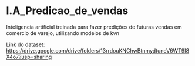 # I.A_Predicao_de_vendas
Inteligencia artificial treinada para fazer predições de futuras vendas em comercio de varejo, utilizando modelos de kvn

Link do dataset: https://drive.google.com/drive/folders/13rrdouKNChwBtnmydtuneV6WT9I8X4o7?usp=sharing
